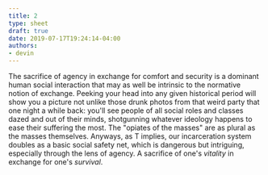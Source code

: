 ```yaml
---
title: 2
type: sheet
draft: true
date: 2019-07-17T19:24:14-04:00
authors:
- devin
---
```

<div class="sheet__item">
  
</div>
<div class="sheet__response">
    <p>
        The sacrifice of agency in exchange for comfort and security is a dominant human social interaction that may as well be intrinsic to the normative notion of exchange. Peeking your head into any given historical period will show you a picture not unlike those drunk photos from that weird party that one night a while back: you'll see people of all social roles and classes dazed and out of their minds, shotgunning whatever ideology happens to ease their suffering the most. The "opiates of the masses" are as plural as the masses themselves. Anyways, as T implies, our incarceration system doubles as a basic social safety net, which is dangerous but intriguing, especially through the lens of agency. A sacrifice of one's <em>vitality</em> in exchange for one's <em>survival</em>.
    </p>
</div>